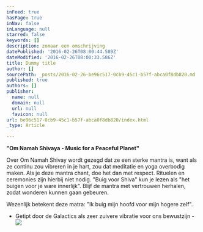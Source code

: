 ```yaml
---
inFeed: true
hasPage: true
inNav: false
inLanguage: null
starred: false
keywords: []
description: zomaar een omschrijving
datePublished: '2016-02-26T08:00:44.589Z'
dateModified: '2016-02-26T08:00:33.586Z'
title: Dummy title
author: []
sourcePath: _posts/2016-02-26-be96c517-0cb9-45c1-b57f-abca0f8db820.md
published: true
authors: []
publisher:
  name: null
  domain: null
  url: null
  favicon: null
url: be96c517-0cb9-45c1-b57f-abca0f8db820/index.html
_type: Article

---
```

**"Om Namah Shivaya - Music for a Peaceful Planet"**

Over Om Namah Shivay wordt gezegd dat ze een sterke mantra is, want als ze continu zou vibreren in je hart, zou dat meditatie en yoga overbodig maken. Als je deze mantra chant, doe het dan met respect. Rituelen en ceremonies zijn hierbij niet nodig. "Buig voor Shiva" kun je lezen als "het buigen voor je ware innerlijk". Blijf de mantra met vertrouwen herhalen, zodat wonderen kunnen gaan gebeuren.

Wezenlijk betekent deze matra: "Ik buig mijn hoofd voor mijn hogere zelf".

- Getipt door de Galactics als zeer zuivere vibratie voor ons bewustzijn -
![](https://the-grid-user-content.s3-us-west-2.amazonaws.com/ab248135-0d07-4d64-9b60-fe2889be1ae7.jpg)